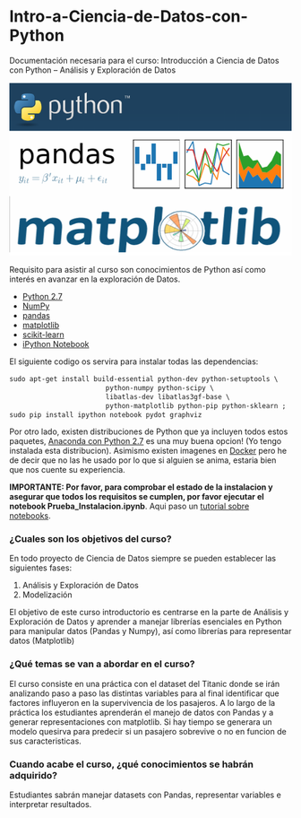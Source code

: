 # Intro-a-Ciencia-de-Datos-con-Python
Documentación necesaria para el curso: Introducción a Ciencia de Datos con Python – Análisis y Exploración de Datos

![CursoPython](CursoPython.png?raw=true)


Requisito para asistir al curso son conocimientos de Python así como interés en avanzar en la exploración de Datos.

- [Python 2.7](https://www.python.org/download/releases/2.7/)
- [NumPy](http://www.numpy.org/)
- [pandas](http://pandas.pydata.org/)
- [matplotlib](http://matplotlib.org/)
- [scikit-learn](http://scikit-learn.org/stable/)
- [iPython Notebook](http://ipython.org/notebook.html)

El siguiente codigo os servira para instalar todas las dependencias:

```
sudo apt-get install build-essential python-dev python-setuptools \ 
						python-numpy python-scipy \ 
						libatlas-dev libatlas3gf-base \ 
						python-matplotlib python-pip python-sklearn ; sudo pip install ipython notebook pydot graphviz
``` 


Por otro lado, existen distribuciones de Python que ya incluyen todos estos paquetes, [Anaconda con Python 2.7](https://www.continuum.io/downloads) es una muy buena opcion! (Yo tengo instalada esta distribucion). Asimismo existen imagenes en [Docker](https://github.com/ContinuumIO/docker-images/tree/master/anaconda) pero he de decir que no las he usado por lo que si alguien se anima, estaria bien que nos cuente su experiencia.

**IMPORTANTE: Por favor, para comprobar el estado de la instalacion y asegurar que todos los requisitos se cumplen, por favor ejecutar el notebook Prueba_Instalacion.ipynb**. Aqui paso un [tutorial sobre notebooks](http://cs231n.github.io/ipython-tutorial/).


### ¿Cuales son los objetivos del curso?

En todo proyecto de Ciencia de Datos siempre se pueden establecer las siguientes fases:

 1. Análisis y Exploración de Datos
 2. Modelización

El objetivo de este curso introductorio es centrarse en la parte de Análisis y Exploración de Datos y aprender a manejar librerías esenciales en Python para manipular datos (Pandas y Numpy), así como librerías para representar datos (Matplotlib)


### ¿Qué temas se van a abordar en el curso?
El curso consiste en una práctica con el dataset del Titanic donde se irán analizando paso a paso las distintas variables para al final identificar que factores influyeron en la supervivencia de los pasajeros. A lo largo de la práctica los estudiantes aprenderán el manejo de datos con Pandas y a generar representaciones con matplotlib. Si hay tiempo se generara un modelo quesirva para predecir si un pasajero sobrevive o no en funcion de sus caracteristicas.

### Cuando acabe el curso, ¿qué conocimientos se habrán adquirido? 
Estudiantes sabrán manejar datasets con Pandas, representar variables e interpretar resultados.
